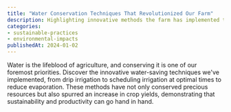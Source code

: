 ```yaml
---
title: "Water Conservation Techniques That Revolutionized Our Farm"
description: Highlighting innovative methods the farm has implemented to save water and the impact these have had on the local ecosystem.
categories:
- sustainable-practices
- environmental-impacts
publishedAt: 2024-01-02
---
```


Water is the lifeblood of agriculture, and conserving it is one of our foremost priorities. Discover the innovative water-saving techniques we've implemented, from drip irrigation to scheduling irrigation at optimal times to reduce evaporation. These methods have not only conserved precious resources but also spurred an increase in crop yields, demonstrating that sustainability and productivity can go hand in hand.
